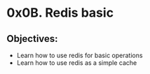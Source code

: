 # 0x0B. Redis basic
## Objectives: 
* Learn how to use redis for basic operations
* Learn how to use redis as a simple cache
